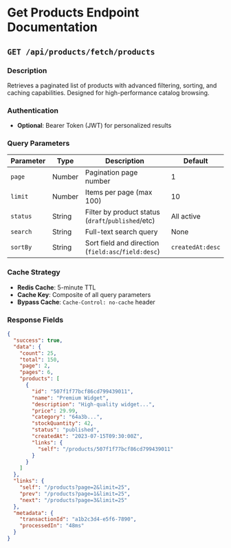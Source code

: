 # Get Products Endpoint Documentation

## `GET /api/products/fetch/products`

### Description
Retrieves a paginated list of products with advanced filtering, sorting, and caching capabilities. Designed for high-performance catalog browsing.

### Authentication
- **Optional**: Bearer Token (JWT) for personalized results

### Query Parameters
| Parameter | Type | Description | Default |
|-----------|------|-------------|---------|
| `page` | Number | Pagination page number | 1 |
| `limit` | Number | Items per page (max 100) | 10 |
| `status` | String | Filter by product status (`draft`/`published`/etc) | All active |
| `search` | String | Full-text search query | None |
| `sortBy` | String | Sort field and direction (`field:asc`/`field:desc`) | `createdAt:desc` |

### Cache Strategy
- **Redis Cache**: 5-minute TTL
- **Cache Key**: Composite of all query parameters
- **Bypass Cache**: `Cache-Control: no-cache` header

### Response Fields
```json
{
  "success": true,
  "data": {
    "count": 25,
    "total": 150,
    "page": 2,
    "pages": 6,
    "products": [
      {
        "id": "507f1f77bcf86cd799439011",
        "name": "Premium Widget",
        "description": "High-quality widget...",
        "price": 29.99,
        "category": "64a3b...",
        "stockQuantity": 42,
        "status": "published",
        "createdAt": "2023-07-15T09:30:00Z",
        "links": {
          "self": "/products/507f1f77bcf86cd799439011"
        }
      }
    ]
  },
  "links": {
    "self": "/products?page=2&limit=25",
    "prev": "/products?page=1&limit=25",
    "next": "/products?page=3&limit=25"
  },
  "metadata": {
    "transactionId": "a1b2c3d4-e5f6-7890",
    "processedIn": "48ms"
  }
}